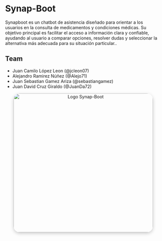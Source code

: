 # Synap-Boot

Synapboot es un chatbot de asistencia diseñado para orientar a los usuarios en la consulta de medicamentos y condiciones médicas. Su objetivo principal es facilitar el acceso a información clara y confiable, ayudando al usuario a comparar opciones, resolver dudas y seleccionar la alternativa más adecuada para su situación particular..

## Team
- Juan Camilo López Leon (@jcleon07)
- Alejandro Ramirez Núñez (@Alejo71)
- Juan Sebastian Gamez Ariza (@sebastiangamez)
- Juan David Cruz Giraldo (@JuanDa72)

<p align="center">
  <img src="https://github.com/user-attachments/assets/df4e0415-1c98-42c8-b92a-6caafd1efbed" 
       alt="Logo Synap-Boot" 
       width="450" 
       style="border-radius:20px; box-shadow: 0px 4px 12px rgba(0,0,0,0.2);" />
</p>
